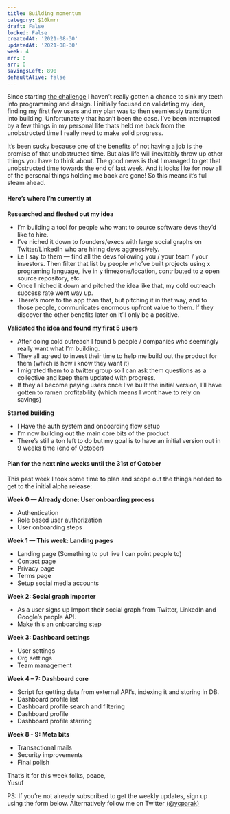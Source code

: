 ```yaml
---
title: Building momentum
category: $10kmrr
draft: False
locked: False
createdAt: '2021-08-30'
updatedAt: '2021-08-30'
week: 4
mrr: 0
arr: 0
savingsLeft: 890
defaultAlive: false
---
```


Since starting [the challenge](/10kmrr) I haven’t really gotten a chance to sink my teeth into programming and design. I initially focused on validating my idea, finding my first few users and my plan was to then seamlessly transition into building. Unfortunately that hasn’t been the case. I’ve been interrupted by a few things in my personal life thats held me back from the unobstructed time I really need to make solid progress.

It’s been sucky because one of the benefits of not having a job is the promise of that unobstructed time. But alas life will inevitably throw up other things you have to think about. The good news is that I managed to get that unobstructed time towards the end of last week. And it looks like for now all of the personal things holding me back are gone! So this means it’s full steam ahead.

#### Here’s where I’m currently at

**Researched and fleshed out my idea**

- I’m building a tool for people who want to source software devs they’d like to hire.
- I’ve niched it down to founders/execs with large social graphs on Twitter/LinkedIn who are hiring devs aggressively.
- i.e I say to them — find all the devs following you / your team / your investors. Then filter that list by people who’ve built projects using x programing language, live in y timezone/location, contributed to z open source repository, etc.
- Once I niched it down and pitched the idea like that, my cold outreach success rate went way up.
- There’s more to the app than that, but pitching it in that way, and to those people, communicates enormous upfront value to them. If they discover the other benefits later on it’ll only be a positive.

**Validated the idea and found my first 5 users**

- After doing cold outreach I found 5 people / companies who seemingly really want what I’m building.
- They all agreed to invest their time to help me build out the product for them (which is how i know they want it)
- I migrated them to a twitter group so I can ask them questions as a collective and keep them updated with progress.
- If they all become paying users once I’ve built the initial version, I’ll have gotten to ramen profitability (which means I wont have to rely on savings)

**Started building**

- I Have the auth system and onboarding flow setup
- I’m now building out the main core bits of the product
- There’s still a ton left to do but my goal is to have an initial version out in 9 weeks time (end of October)

#### Plan for the next nine weeks until the 31st of October

This past week I took some time to plan and scope out the things needed to get to the initial alpha release:

**Week 0 — Already done: User onboarding process**

- Authentication
- Role based user authorization
- User onboarding steps

**Week 1 — This week: Landing pages**

- Landing page (Something to put live I can point people to)
- Contact page
- Privacy page
- Terms page
- Setup social media accounts

**Week 2: Social graph importer**

- As a user signs up Import their social graph from Twitter, LinkedIn and Google’s people API.
- Make this an onboarding step

**Week 3: Dashboard settings**

- User settings
- Org settings
- Team management

**Week 4 – 7: Dashboard core**

- Script for getting data from external API’s, indexing it and storing in DB.
- Dashboard profile list
- Dashboard profile search and filtering
- Dashboard profile
- Dashboard profile starring

**Week 8 - 9: Meta bits**

- Transactional mails
- Security improvements
- Final polish

That’s it for this week folks, peace, <br />
Yusuf

PS: If you’re not already subscribed to get the weekly updates, sign up using the form below. Alternatively follow me on Twitter [(@ycparak)](https://twitter.com/ycparak)
<newsletter />
